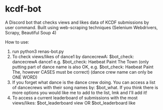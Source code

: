 # kcdf-bot

A Discord bot that checks views and likes data of KCDF submissions by user command. Built using web-scraping techniques (Selenium Webdrivers, Scrapy, Beautiful Soup 4)

How to use:
1. run python3 renas-bot.py
2. To check views/likes of dance1 by dancecrewA: $bot_check: dancecrewA dance1
e.g. $bot_check: Haebeat Paint The Town
(only putting part of dance name is also OK, e.g. $bot_check: Haebeat Paint The, however CASES must be correct)
(dance crew name can only be ONE WORD)
3. If you forget what dance is the dance crew doing. You can access a list of dancecrews with their song names by: $bot_what. If you think there is more options you would like me to add to the list, lmk and I'll add it!
4. To access a current leaderboard of submissions with the most views/likes: $bot_leaderboard view OR $bot_leaderboard like
